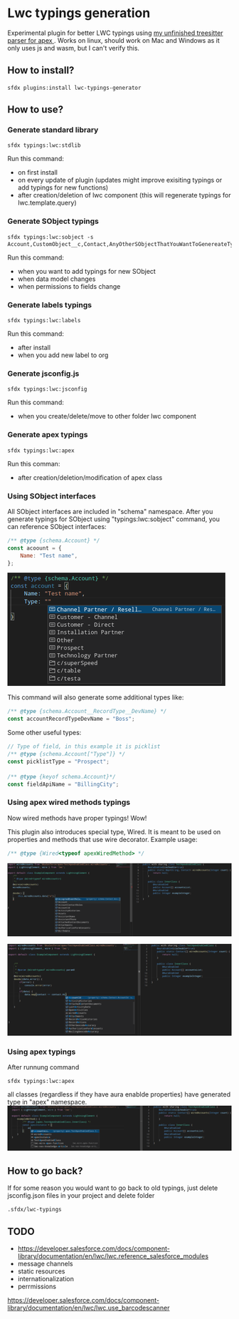 # Lwc typings generation

Experimental plugin for better LWC typings using [my unfinished treesitter parser for apex ](https://github.com/Ziemniakoss/tree-sitter-apex).
Works on linux, should work on Mac and Windows as it only uses js and wasm, but I can't verify this.

## How to install?

```
sfdx plugins:install lwc-typings-generator
```

## How to use?

### Generate standard library

```
sfdx typings:lwc:stdlib
```

Run this command:

- on first install
- on every update of plugin (updates might improve exisiting typings or add typings for new functions)
- after creation/deletion of lwc component (this will regenerate typings for lwc.template.query)

### Generate SObject typings

```
sfdx typings:lwc:sobject -s Account,CustomObject__c,Contact,AnyOtherSObjectThatYouWantToGenereateTypingsFor__c
```

Run this command:

- when you want to add typings for new SObject
- when data model changes
- when permissions to fields change

### Generate labels typings

```
sfdx typings:lwc:labels
```

Run this command:

- after install
- when you add new label to org

### Generate jsconfig.js

```
sfdx typings:lwc:jsconfig
```

Run this command:

- when you create/delete/move to other folder lwc component

### Generate apex typings

```
sfdx typings:lwc:apex
```

Run this comman:

- after creation/deletion/modification of apex class

### Using SObject interfaces

All SObject interfaces are included in "schema" namespace.
After you generate typings for SObject using "typings:lwc:sobject" command, you can reference SObject interfaces:

```js
/** @type {schema.Account} */
const acoount = {
	Name: "Test name",
};
```

![image showing autocompletion for sObject](images/sObjectInterfaces.png)

This command will also generate some additional types like:

```js
/** @type {schema.Account__RecordType__DevName} */
const accountRecordTypeDevName = "Boss";
```

Some other useful types:

```js
// Type of field, in this example it is picklist
/** @type {schema.Account["Type"]} */
const picklistType = "Prospect";

/** @type {keyof schema.Account}*/
const fieldApiName = "BillingCity";
```

### Using apex wired methods typings

Now wired methods have proper typings! Wow!

This plugin also introduces special type, Wired. It is meant to be used on properties and methods that use wire decorator.
Example usage:

```js
/** @type {Wired<typeof apexWiredMethod> */
```

![image showing typings for wired property](images/exampleOfWired.png)

![image showing typings for wired used on method](images/otherExampleOfWired.png)

### Using apex typings

After runnung command

```
sfdx typings:lwc:apex
```

all classes (regardless if they have aura enablde properties) have generated type in "apex" namespace.
![image showing apex class typings](images/exampleOfApexTypings.png)

## How to go back?

If for some reason you would want to go back to old typings, just delete jsconfig.json files in your project and delete folder

```
.sfdx/lwc-typings
```

## TODO

- https://developer.salesforce.com/docs/component-library/documentation/en/lwc/lwc.reference_salesforce_modules
- message channels
- static resources
- internationalization
- perrmissions

https://developer.salesforce.com/docs/component-library/documentation/en/lwc/lwc.use_barcodescanner
